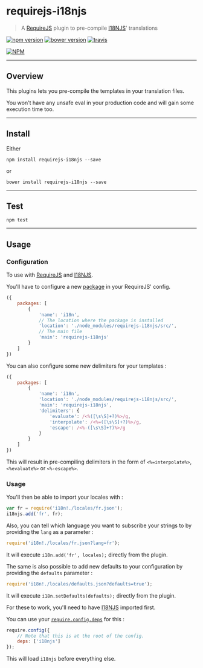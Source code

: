 # requirejs-i18njs

> A [RequireJS](http://requirejs.org/) plugin to pre-compile [I18NJS](https://github.com/yoannmoinet/i18njs)' translations

[![npm version](https://img.shields.io/npm/v/requirejs-i18njs.svg?style=flat)](http://badge.fury.io/js/requirejs-i18njs)
[![bower version](https://img.shields.io/bower/v/requirejs-i18njs.svg?style=flat)](http://bower.io/search/?q=requirejs-i18njs)
[![travis](https://travis-ci.org/yoannmoinet/requirejs-i18njs.svg)](https://travis-ci.org/yoannmoinet/requirejs-i18njs)

[![NPM](https://nodei.co/npm-dl/requirejs-i18njs.png?months=1)](https://npmjs.org/package/requirejs-i18njs)

----

## Overview

This plugins lets you pre-compile the templates in your translation files.

You won't have any unsafe eval in your production code and will gain some execution time too.

----

## Install
Either

```node
npm install requirejs-i18njs --save
```
or

```node
bower install requirejs-i18njs --save
```

----

## Test

```node
npm test
```

----

## Usage
### Configuration
To use with [RequireJS](http://requirejs.org/) and [I18NJS](https://github.com/yoannmoinet/i18njs).

You'll have to configure a new [package](http://requirejs.org/docs/api.html#config-packages) in your RequireJS' config.

```javascript
({
    packages: [
        {
            'name': 'i18n',
            // The location where the package is installed
            'location': './node_modules/requirejs-i18njs/src/',
            // The main file
            'main': 'requirejs-i18njs'
        }
    ]
})
```

You can also configure some new delimiters for your templates :

```javascript
({
    packages: [
        {
            'name': 'i18n',
            'location': './node_modules/requirejs-i18njs/src/',
            'main': 'requirejs-i18njs',
            'delimiters': {
                'evaluate': /<%([\s\S]+?)%>/g,
                'interpolate': /<%=([\s\S]+?)%>/g,
                'escape': /<%-([\s\S]+?)%>/g
            }
        }
    ]
})
```
This will result in pre-compiling delimiters in the form of `<%=interpolate%>`, `<%evaluate%>` or `<%-escape%>`.

### Usage
You'll then be able to import your locales with :

```javascript
var fr = require('i18n!./locales/fr.json');
i18njs.add('fr', fr);
```

Also, you can tell which language you want to subscribe your strings to by providing the `lang` as a parameter :

```javascript
require('i18n!./locales/fr.json?lang=fr');
```
It will execute `i18n.add('fr', locales);` directly from the plugin.

The same is also possible to add new defaults to your configuration by providing the `defaults` parameter :

```javascript
require('i18n!./locales/defaults.json?defaults=true');
```
It will execute `i18n.setDefaults(defaults);` directly from the plugin.

For these to work, you'll need to have [I18NJS](https://github.com/yoannmoinet/i18njs) imported first.

You can use your [`require.config.deps`](http://requirejs.org/docs/api.html#config-deps) for this :
```javascript
require.config({
    // Note that this is at the root of the config.
    deps: ['i18njs']
});
```
This will load `i18njs` before everything else.
